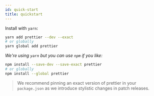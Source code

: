 ```yaml
---
id: quick-start
title: quickstart
---
```


Install with `yarn`:

```bash
yarn add prettier --dev --exact
# or globally
yarn global add prettier
```

_We're using `yarn` but you can use `npm` if you like:_

```bash
npm install --save-dev --save-exact prettier
# or globally
npm install --global prettier
```

> We recommend pinning an exact version of prettier in your `package.json` as we introduce stylistic changes in patch releases.
